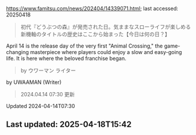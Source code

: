 https://www.famitsu.com/news/202404/14339071.html; last accessed: 20250418

> 初代『どうぶつの森』が発売された日。気ままなスローライフが楽しめる新機軸のタイトルの歴史はここから始まった【今日は何の日？】

April 14 is the release day of the very first "Animal Crossing," the game-changing masterpiece where players could enjoy a slow and easy-going life. It is here where the beloved franchise began.

> by ウワーマン ライター

by UWAAMAN (Writer)

> 2024.04.14 07:30 更新

Updated 2024-04-14T07:30

## Last updated: 2025-04-18T15:42